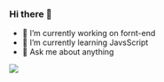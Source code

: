 ### Hi there 👋

- 🔭 I’m currently working on fornt-end 
- 🌱 I’m currently learning JavsScript
- 💬 Ask me about anything
<img src ="https://img.shields.io/github/followers/expectta?style=social">

